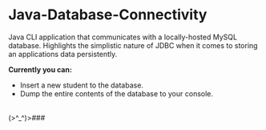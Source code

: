 # Java-Database-Connectivity
Java CLI application that communicates with a locally-hosted MySQL database.
Highlights the simplistic nature of JDBC when it comes to storing an applications data persistently.

<b>Currently you can:</b>
<ul>
  <li>Insert a new student to the database.</li>
  <li>Dump the entire contents of the database to your console.</li>
</ul>
<br>
(>^_^)>###
